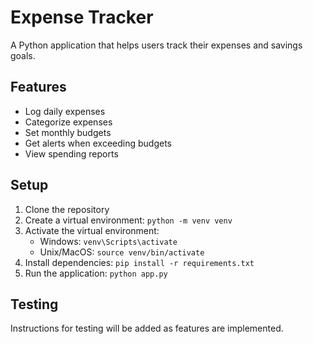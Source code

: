 # Expense Tracker

A Python application that helps users track their expenses and savings goals.

## Features

- Log daily expenses
- Categorize expenses
- Set monthly budgets
- Get alerts when exceeding budgets
- View spending reports

## Setup

1. Clone the repository
2. Create a virtual environment: `python -m venv venv`
3. Activate the virtual environment: 
   - Windows: `venv\Scripts\activate`
   - Unix/MacOS: `source venv/bin/activate`
4. Install dependencies: `pip install -r requirements.txt`
5. Run the application: `python app.py`

## Testing

Instructions for testing will be added as features are implemented.